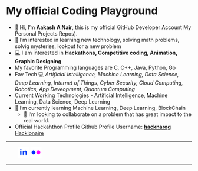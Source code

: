
<!--
**crackysolver/crackysolver** is a ✨ _special_ ✨ repository because its `README.md` (this file) appears on your GitHub profile.-->
# My official Coding Playground 
- 👋 Hi, I’m **Aakash A Nair**, this is my official GitHub Developer Account My Personal Projects Repos). 
- 👀 I’m interested in learning new technology, solving math problems, solvig mysteries, lookout for a new problem 
- 💻 I am interested in **Hackathons, Competitive coding, Animation, Graphic Designing**
- My favorite Programming languages are C, C++, Java, Python, Go
- Fav Tech 💻 *Artificial Intelligence, Machine Learning, Data Science, Deep Learning, Internet of Things, Cyber Security, Cloud Computing, Robotics, App Deveopment, Quantum Computing*
- Current Working Technologies - Artificial Intelligence, Machine Learning, Data Science, Deep Learning
- 🌱 I’m currently learning Machine Learning, Deep Learning, BlockChain
  - 💞️ I’m looking to collaborate on a problem that has great impact to the real world.
- Official Hackahthon Profile Github Profile Username: [**hacknarog**](https://github.com/hacknarog)
                                                       [Hackionaire](https://github.com/Hackingknight)
____________________________________________________________________________________________________________________________________________________________________
&emsp;&emsp; <a href="https://www.linkedin.com/in/aakash-nair/"><img src="linkedin_logo.png" width="30"/></a>
             <a href="https://www.flickr.com/people/nair_aakash/"><img src="flickr_logo.png" width="30"/></a>
____________________________________________________________________________________________________________________________________________________________________
